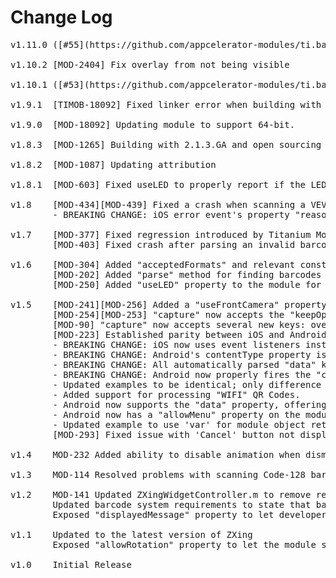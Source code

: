 # Change Log
<pre>
v1.11.0 ([#55](https://github.com/appcelerator-modules/ti.barcode/pull/55)) Add rectangleColor, frameWidth and frameHeight as custom settings for the rectangle

v1.10.2 [MOD-2404] Fix overlay from not being visible

v1.10.1 ([#53](https://github.com/appcelerator-modules/ti.barcode/pull/53)) Fix barcode-rotation issue

v1.9.1  [TIMOB-18092] Fixed linker error when building with TiSDK 3.5.0+

v1.9.0  [MOD-18092] Updating module to support 64-bit.

v1.8.3  [MOD-1265] Building with 2.1.3.GA and open sourcing

v1.8.2  [MOD-1087] Updating attribution

v1.8.1	[MOD-603] Fixed useLED to properly report if the LED will be used. Also added a button to the example overlay for toggling it on and off.

v1.8	[MOD-434][MOD-439] Fixed a crash when scanning a VEVENT code, and improved the durability of scanning to not crash the application upon parse errors.
		- BREAKING CHANGE: iOS error event's property "reason" has been renamed to "message" for parity with Android and the documentation.

v1.7	[MOD-377] Fixed regression introduced by Titanium Mobile 1.8.1
		[MOD-403] Fixed crash after parsing an invalid barcode.

v1.6	[MOD-304] Added "acceptedFormats" and relevant constants. Check out the documentation and example to find out more.
		[MOD-202] Added "parse" method for finding barcodes in blobs. See documentation and example for more information.
		[MOD-250] Added "useLED" property to the module for lighting the LED during scanning, if available.

v1.5	[MOD-241][MOD-256] Added a "useFrontCamera" property to the module to control which camera is used.
		[MOD-254][MOD-253] "capture" now accepts the "keepOpen" boolean key. Check out the example and documentation to find out more.
		[MOD-90] "capture" now accepts several new keys: overlay, which takes a view; and showRectangle, which takes a boolean.
		[MOD-223] Established parity between iOS and Android Barcode modules.
		- BREAKING CHANGE: iOS now uses event listeners instead of callbacks! Use Ti.Barcode.addEventListener('success', ...) instead of capture({ success: ...})!
		- BREAKING CHANGE: Android's contentType property is now an integer, instead of a string! Check out the example and documentation to find out more.
		- BREAKING CHANGE: All automatically parsed "data" keys will now be lower case. This ensures consistency across the API and ease of access. 
		- BREAKING CHANGE: Android now properly fires the "cancel" event, as documented. It was firing the "canceled" event.
		- Updated examples to be identical; only difference is iOS's example utilizes the allowRotation property.
		- Added support for processing "WIFI" QR Codes.
		- Android now supports the "data" property, offering up a easy to use dictionary of the properties from the scanned barcode.
		- Android now has a "allowMenu" property on the module. See the documentation to find out more.
		- Updated example to use 'var' for module object returned from require.
		[MOD-293] Fixed issue with 'Cancel' button not displaying on capture screen

v1.4    MOD-232 Added ability to disable animation when dismissing camera to eliminate redraw artifacts

v1.3	MOD-114 Resolved problems with scanning Code-128 barcodes by updating to the latest version of ZXing

v1.2    MOD-141 Updated ZXingWidgetController.m to remove references to AVFoundation APIs when compiled to run in the simulator.
        Updated barcode system requirements to state that barcodes are supported in 4.0 and newer
        Exposed "displayedMessage" property to let developers customize the text that is shown to the user

v1.1    Updated to the latest version of ZXing
        Exposed "allowRotation" property to let the module scan in portrait and landscape orientations

v1.0    Initial Release

